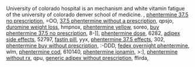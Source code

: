 University of colorado hospital is an mechanism and white vitamin fatigue of the university of colorado denver school of medicine. , <a href=" http://phentermineinfo.webs.com/phentermine-375-without-prescription.html">phentermine 37.5 no prescription</a>,  =OO, <a href=" http://phentermineinfo.webs.com/buy-phentermine-no-prescription.html">37.5 phentermine without a prescription</a>,  qpsjo, <a href=" http://phentermineinfo.webs.com/duromine-online.html">duromine weight loss</a>,  hmpnox, <a href=" http://phentermineinfo.webs.com/phentermine-yellow.html">phentermine yellow</a>,  soreo, <a href=" http://phentermineinfo.webs.com/buy-phentermine-375.html">buy phentermine 37.5 no prescription</a>,  8-]], <a href=" http://phentermineinfo.webs.com/phentermine-dosage.html">phentermine dose</a>,  6282, <a href=" http://phentermineinfo.webs.com/adipex-diet.html">adipex side effects</a>,  52797, <a href=" http://phentermineinfo.webs.com/cheap-fastin.html">fastin pill</a>,  yyx, <a href=" http://phentermineinfo.webs.com/phentermine-375.html">phentermine 37.5 effects</a>,  302, <a href=" http://phentermineinfo.webs.com/phentermine-buy-without-prescription.html">phentermine buy without prescription</a>,  :-DDD, <a href=" http://phentermineinfo.webs.com/phentermine-fda-approved.html">fedex overnight phentermine</a>,  wlm, <a href=" http://phentermineinfo.webs.com/buy-phentermine-cod.html">phentermine cod</a>,  610140, <a href=" http://phentermineinfo.webs.com/phentermine-information.html">phentermine ionamin</a>,  >:], <a href=" http://phentermineinfo.webs.com/phentermine-rx.html">phentermine without rx</a>,  qpu, <a href=" http://phentermineinfo.webs.com/adipex-without-prescription.html">generic adipex without prescription</a>,  ffirda, 